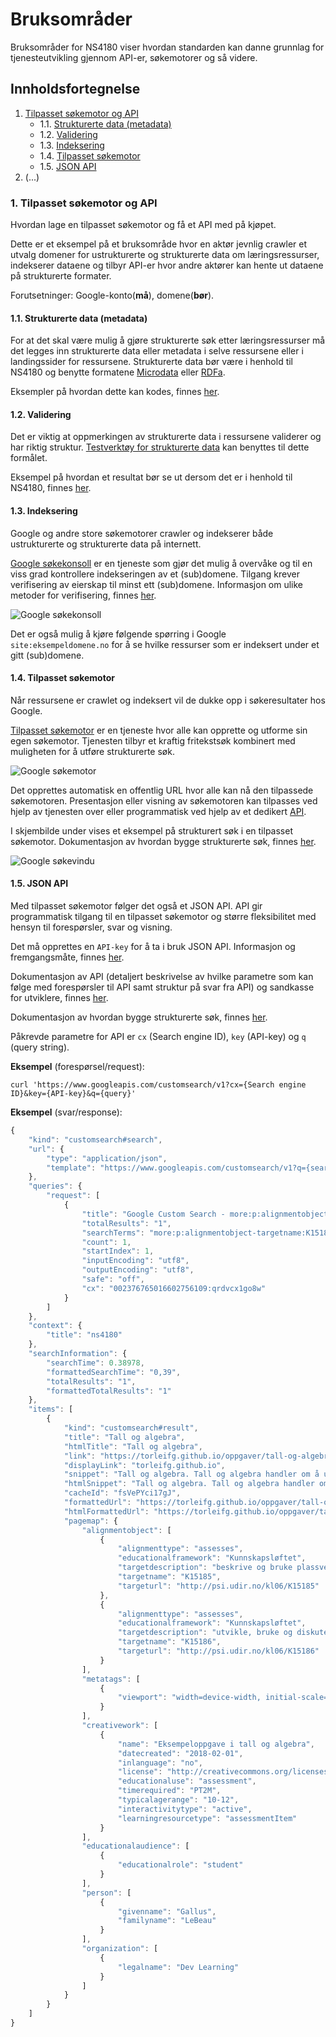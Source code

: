 # Bruksområder
Bruksområder for NS4180 viser hvordan standarden kan danne grunnlag for tjenesteutvikling gjennom API-er, søkemotorer og så videre. 

## Innholdsfortegnelse
1.	[Tilpasset søkemotor og API](#soekemotor)  
	* 	1.1. [Strukturerte data (metadata)](#strukturerte-data) 
	* 	1.2. [Validering](#validering)
	*  	1.3. [Indeksering](#indeksering)
	*  	1.4. [Tilpasset søkemotor](#tilpasset-soekemotor)
	*  	1.5. [JSON API](#json-api)
2.	(...)

<a name="soekemotor"></a>
### 1. Tilpasset søkemotor og API
Hvordan lage en tilpasset søkemotor og få et API med på kjøpet. 

Dette er et eksempel på et bruksområde hvor en aktør jevnlig crawler et utvalg domener for ustrukturerte og strukturerte data om læringsressurser, indekserer dataene og tilbyr API-er hvor andre aktører kan hente ut dataene på strukturerte formater.  

Forutsetninger: Google-konto(**må**), domene(**bør**).

<a name="strukturerte-data"></a>
#### 1.1. Strukturerte data (metadata)
For at det skal være mulig å gjøre strukturerte søk etter læringsressurser må det legges inn strukturerte data eller metadata i selve ressursene eller i landingssider for ressursene. Strukturerte data bør være i henhold til NS4180 og benytte formatene [Microdata](https://www.w3.org/TR/microdata/) eller [RDFa](https://www.w3.org/TR/rdfa-lite/).

Eksempler på hvordan dette kan kodes, finnes [her](./eksempler.md).
 
<a name="validering"></a>
#### 1.2. Validering
Det er viktig at oppmerkingen av strukturerte data i ressursene validerer og har riktig struktur. [Testverktøy for strukturerte data](https://search.google.com/structured-data/testing-tool) kan benyttes til dette formålet.

Eksempel på hvordan et resultat bør se ut dersom det er i henhold til NS4180, finnes [her](https://search.google.com/structured-data/testing-tool#url=torleifg.github.io%2Foppgaver%2Ftall-og-algebra.html).

<a name="indeksering"></a>
#### 1.3. Indeksering
Google og andre store søkemotorer crawler og indekserer både ustrukturerte og strukturerte data på internett.

[Google søkekonsoll](https://search.google.com/search-console/about) er en tjeneste som gjør det mulig å overvåke og til en viss grad kontrollere indekseringen av et (sub)domene. Tilgang krever verifisering av eierskap til minst ett (sub)domene. Informasjon om ulike metoder for verifisering, finnes [her](https://support.google.com/webmasters/answer/9008080).

![Google søkekonsoll](./bilder/google-soekekonsoll.png)

Det er også mulig å kjøre følgende spørring i Google `site:eksempeldomene.no` for å se hvilke ressurser som er indeksert under et gitt (sub)domene.

<a name="tilpasset-soekemotor"></a>
#### 1.4. Tilpasset søkemotor
Når ressursene er crawlet og indeksert vil de dukke opp i søkeresultater hos Google. 

[Tilpasset søkemotor](https://cse.google.com/cse/) er en tjeneste hvor alle kan opprette og utforme sin egen søkemotor. Tjenesten tilbyr et kraftig fritekstsøk kombinert med muligheten for å utføre strukturerte søk.

![Google søkemotor](./bilder/google-soekemotor.png)

Det opprettes automatisk en offentlig URL hvor alle kan nå den tilpassede søkemotoren. Presentasjon eller visning av søkemotoren kan tilpasses ved hjelp av tjenesten over eller programmatisk ved hjelp av et dedikert [API](https://developers.google.com/custom-search/docs/element). 

I skjembilde under vises et eksempel på strukturert søk i en tilpasset søkemotor. Dokumentasjon av hvordan bygge strukturerte søk, finnes [her](https://developers.google.com/custom-search/docs/structured_search).

![Google søkevindu](./bilder/google-soekevindu.png)

<a name="json-api"></a>
#### 1.5. JSON API
Med tilpasset søkemotor følger det også et JSON API. API gir programmatisk tilgang til en tilpasset søkemotor og større fleksibilitet med hensyn til forespørsler, svar og visning.     

Det må opprettes en `API-key` for å ta i bruk JSON API. Informasjon og fremgangsmåte, finnes [her](https://developers.google.com/custom-search/v1/introduction).

Dokumentasjon av API (detaljert beskrivelse av hvilke parametre som kan følge med forespørsler til API samt struktur på svar fra API) og sandkasse for utviklere, finnes [her](https://developers.google.com/custom-search/v1/cse/list).

Dokumentasjon av hvordan bygge strukturerte søk, finnes [her](https://developers.google.com/custom-search/docs/structured_search).

Påkrevde parametre for API er `cx` (Search engine ID), `key` (API-key) og `q` (query string).

**Eksempel** (forespørsel/request):

`curl 'https://www.googleapis.com/customsearch/v1?cx={Search engine ID}&key={API-key}&q={query}'`

**Eksempel** (svar/response):

```javascript
{
    "kind": "customsearch#search",
    "url": {
        "type": "application/json",
        "template": "https://www.googleapis.com/customsearch/v1?q={searchTerms}&num={count?}&start={startIndex?}&lr={language?}&safe={safe?}&cx={cx?}&sort={sort?}&filter={filter?}&gl={gl?}&cr={cr?}&googlehost={googleHost?}&c2coff={disableCnTwTranslation?}&hq={hq?}&hl={hl?}&siteSearch={siteSearch?}&siteSearchFilter={siteSearchFilter?}&exactTerms={exactTerms?}&excludeTerms={excludeTerms?}&linkSite={linkSite?}&orTerms={orTerms?}&relatedSite={relatedSite?}&dateRestrict={dateRestrict?}&lowRange={lowRange?}&highRange={highRange?}&searchType={searchType}&fileType={fileType?}&rights={rights?}&imgSize={imgSize?}&imgType={imgType?}&imgColorType={imgColorType?}&imgDominantColor={imgDominantColor?}&alt=json"
    },
    "queries": {
        "request": [
            {
                "title": "Google Custom Search - more:p:alignmentobject-targetname:K15185",
                "totalResults": "1",
                "searchTerms": "more:p:alignmentobject-targetname:K15185",
                "count": 1,
                "startIndex": 1,
                "inputEncoding": "utf8",
                "outputEncoding": "utf8",
                "safe": "off",
                "cx": "002376765016602756109:qrdvcx1go8w"
            }
        ]
    },
    "context": {
        "title": "ns4180"
    },
    "searchInformation": {
        "searchTime": 0.38978,
        "formattedSearchTime": "0,39",
        "totalResults": "1",
        "formattedTotalResults": "1"
    },
    "items": [
        {
            "kind": "customsearch#result",
            "title": "Tall og algebra",
            "htmlTitle": "Tall og algebra",
            "link": "https://torleifg.github.io/oppgaver/tall-og-algebra.html",
            "displayLink": "torleifg.github.io",
            "snippet": "Tall og algebra. Tall og algebra handler om å utvikle tallforståelse og innsikt i \nhvordan tall og tallbehandling inngår i systemer og mønster. Med tall kan man ...",
            "htmlSnippet": "Tall og algebra. Tall og algebra handler om å utvikle tallforståelse og innsikt i <br>\nhvordan tall og tallbehandling inngår i systemer og mønster. Med tall kan man&nbsp;...",
            "cacheId": "fsVePYci17gJ",
            "formattedUrl": "https://torleifg.github.io/oppgaver/tall-og-algebra.html",
            "htmlFormattedUrl": "https://torleifg.github.io/oppgaver/tall-og-algebra.html",
            "pagemap": {
                "alignmentobject": [
                    {
                        "alignmenttype": "assesses",
                        "educationalframework": "Kunnskapsløftet",
                        "targetdescription": "beskrive og bruke plassverdisystemet for desimaltal, rekne med positive og negative heile tal, desimaltal, brøkar og prosent og plassere dei ulike storleikane på tallina",
                        "targetname": "K15185",
                        "targeturl": "http://psi.udir.no/kl06/K15185"
                    },
                    {
                        "alignmenttype": "assesses",
                        "educationalframework": "Kunnskapsløftet",
                        "targetdescription": "utvikle, bruke og diskutere metodar for hovudrekning, overslagsrekning og skriftleg rekning og bruke digitale verktøy i berekningar",
                        "targetname": "K15186",
                        "targeturl": "http://psi.udir.no/kl06/K15186"
                    }
                ],
                "metatags": [
                    {
                        "viewport": "width=device-width, initial-scale=1, shrink-to-fit=no"
                    }
                ],
                "creativework": [
                    {
                        "name": "Eksempeloppgave i tall og algebra",
                        "datecreated": "2018-02-01",
                        "inlanguage": "no",
                        "license": "http://creativecommons.org/licenses/by-nc-nd/3.0/deed.no",
                        "educationaluse": "assessment",
                        "timerequired": "PT2M",
                        "typicalagerange": "10-12",
                        "interactivitytype": "active",
                        "learningresourcetype": "assessmentItem"
                    }
                ],
                "educationalaudience": [
                    {
                        "educationalrole": "student"
                    }
                ],
                "person": [
                    {
                        "givenname": "Gallus",
                        "familyname": "LeBeau"
                    }
                ],
                "organization": [
                    {
                        "legalname": "Dev Learning"
                    }
                ]
            }
        }
    ]
}
```
